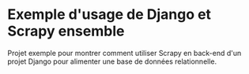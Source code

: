 # Exemple d'usage de Django et Scrapy ensemble

Projet exemple pour montrer comment utiliser Scrapy en back-end d'un projet
Django pour alimenter une base de données relationnelle.